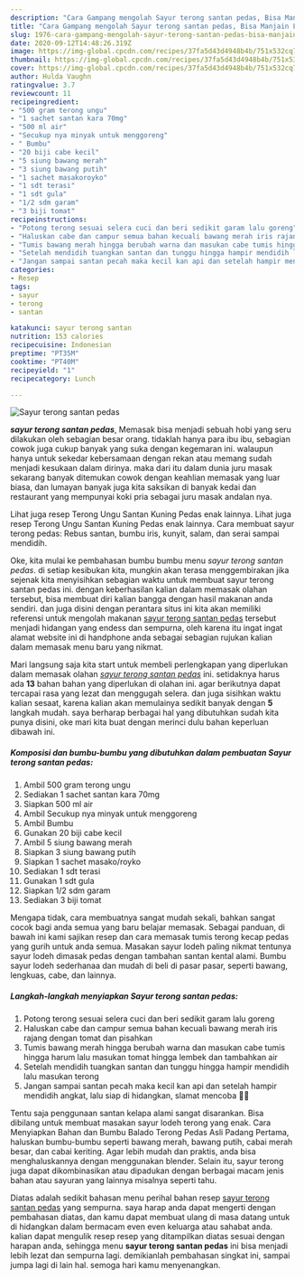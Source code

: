 ```yaml
---
description: "Cara Gampang mengolah Sayur terong santan pedas, Bisa Manjain Lidah"
title: "Cara Gampang mengolah Sayur terong santan pedas, Bisa Manjain Lidah"
slug: 1976-cara-gampang-mengolah-sayur-terong-santan-pedas-bisa-manjain-lidah
date: 2020-09-12T14:48:26.319Z
image: https://img-global.cpcdn.com/recipes/37fa5d43d4948b4b/751x532cq70/sayur-terong-santan-pedas-foto-resep-utama.jpg
thumbnail: https://img-global.cpcdn.com/recipes/37fa5d43d4948b4b/751x532cq70/sayur-terong-santan-pedas-foto-resep-utama.jpg
cover: https://img-global.cpcdn.com/recipes/37fa5d43d4948b4b/751x532cq70/sayur-terong-santan-pedas-foto-resep-utama.jpg
author: Hulda Vaughn
ratingvalue: 3.7
reviewcount: 11
recipeingredient:
- "500 gram terong ungu"
- "1 sachet santan kara 70mg"
- "500 ml air"
- "Secukup nya minyak untuk menggoreng"
- " Bumbu"
- "20 biji cabe kecil"
- "5 siung bawang merah"
- "3 siung bawang putih"
- "1 sachet masakoroyko"
- "1 sdt terasi"
- "1 sdt gula"
- "1/2 sdm garam"
- "3 biji tomat"
recipeinstructions:
- "Potong terong sesuai selera cuci dan beri sedikit garam lalu goreng"
- "Haluskan cabe dan campur semua bahan kecuali bawang merah iris rajang dengan tomat dan pisahkan"
- "Tumis bawang merah hingga berubah warna dan masukan cabe tumis hingga harum lalu masukan tomat hingga lembek dan tambahkan air"
- "Setelah mendidih tuangkan santan dan tunggu hingga hampir mendidih lalu masukan terong"
- "Jangan sampai santan pecah maka kecil kan api dan setelah hampir mendidih angkat, lalu siap di hidangkan, slamat mencoba 🙏🙏"
categories:
- Resep
tags:
- sayur
- terong
- santan

katakunci: sayur terong santan 
nutrition: 153 calories
recipecuisine: Indonesian
preptime: "PT35M"
cooktime: "PT40M"
recipeyield: "1"
recipecategory: Lunch

---
```



![Sayur terong santan pedas](https://img-global.cpcdn.com/recipes/37fa5d43d4948b4b/751x532cq70/sayur-terong-santan-pedas-foto-resep-utama.jpg)

<b><i>sayur terong santan pedas</i></b>, Memasak bisa menjadi sebuah hobi yang seru dilakukan oleh sebagian besar orang. tidaklah hanya para ibu ibu, sebagian cowok juga cukup banyak yang suka dengan kegemaran ini. walaupun hanya untuk sekedar kebersamaan dengan rekan atau memang sudah menjadi kesukaan dalam dirinya. maka dari itu dalam dunia juru masak sekarang banyak ditemukan cowok dengan keahlian memasak yang luar biasa, dan lumayan banyak juga kita saksikan di banyak kedai dan restaurant yang mempunyai koki pria sebagai juru masak andalan nya.

Lihat juga resep Terong Ungu Santan Kuning Pedas enak lainnya. Lihat juga resep Terong Ungu Santan Kuning Pedas enak lainnya. Cara membuat sayur terong pedas: Rebus santan, bumbu iris, kunyit, salam, dan serai sampai mendidih.

Oke, kita mulai ke pembahasan bumbu bumbu menu <i>sayur terong santan pedas</i>. di setiap kesibukan kita, mungkin akan terasa menggembirakan jika sejenak kita menyisihkan sebagian waktu untuk membuat sayur terong santan pedas ini. dengan keberhasilan kalian dalam memasak olahan tersebut, bisa membuat diri kalian bangga dengan hasil makanan anda sendiri. dan juga disini dengan perantara situs ini kita akan memiliki referensi untuk mengolah makanan <u>sayur terong santan pedas</u> tersebut menjadi hidangan yang endess dan sempurna, oleh karena itu ingat ingat alamat website ini di handphone anda sebagai sebagian rujukan kalian dalam memasak menu baru yang nikmat.


Mari langsung saja kita start untuk membeli perlengkapan yang diperlukan dalam memasak olahan <u><i>sayur terong santan pedas</i></u> ini. setidaknya harus ada <b>13</b> bahan bahan yang diperlukan di olahan ini. agar berikutnya dapat tercapai rasa yang lezat dan menggugah selera. dan juga sisihkan waktu kalian sesaat, karena kalian akan memulainya sedikit banyak dengan <b>5</b> langkah mudah. saya berharap berbagai hal yang dibutuhkan sudah kita punya disini, oke mari kita buat dengan merinci dulu bahan keperluan dibawah ini.

<!--inarticleads1-->

##### Komposisi dan bumbu-bumbu yang dibutuhkan dalam pembuatan Sayur terong santan pedas:

1. Ambil 500 gram terong ungu
1. Sediakan 1 sachet santan kara 70mg
1. Siapkan 500 ml air
1. Ambil Secukup nya minyak untuk menggoreng
1. Ambil  Bumbu
1. Gunakan 20 biji cabe kecil
1. Ambil 5 siung bawang merah
1. Siapkan 3 siung bawang putih
1. Siapkan 1 sachet masako/royko
1. Sediakan 1 sdt terasi
1. Gunakan 1 sdt gula
1. Siapkan 1/2 sdm garam
1. Sediakan 3 biji tomat


Mengapa tidak, cara membuatnya sangat mudah sekali, bahkan sangat cocok bagi anda semua yang baru belajar memasak. Sebagai panduan, di bawah ini kami sajikan resep dan cara memasak tumis terong kecap pedas yang gurih untuk anda semua. Masakan sayur lodeh paling nikmat tentunya sayur lodeh dimasak pedas dengan tambahan santan kental alami. Bumbu sayur lodeh sederhanaa dan mudah di beli di pasar pasar, seperti bawang, lengkuas, cabe, dan lainnya. 

<!--inarticleads2-->

##### Langkah-langkah menyiapkan Sayur terong santan pedas:

1. Potong terong sesuai selera cuci dan beri sedikit garam lalu goreng
1. Haluskan cabe dan campur semua bahan kecuali bawang merah iris rajang dengan tomat dan pisahkan
1. Tumis bawang merah hingga berubah warna dan masukan cabe tumis hingga harum lalu masukan tomat hingga lembek dan tambahkan air
1. Setelah mendidih tuangkan santan dan tunggu hingga hampir mendidih lalu masukan terong
1. Jangan sampai santan pecah maka kecil kan api dan setelah hampir mendidih angkat, lalu siap di hidangkan, slamat mencoba 🙏🙏


Tentu saja penggunaan santan kelapa alami sangat disarankan. Bisa dibilang untuk membuat masakan sayur lodeh terong yang enak. Cara Menyiapkan Bahan dan Bumbu Balado Terong Pedas Asli Padang Pertama, haluskan bumbu-bumbu seperti bawang merah, bawang putih, cabai merah besar, dan cabai keriting. Agar lebih mudah dan praktis, anda bisa menghaluskannya dengan menggunakan blender. Selain itu, sayur terong juga dapat dikombinasikan atau dipadukan dengan berbagai macam jenis bahan atau sayuran yang lainnya misalnya seperti tahu. 

Diatas adalah sedikit bahasan menu perihal bahan resep <u>sayur terong santan pedas</u> yang sempurna. saya harap anda dapat mengerti dengan pembahasan diatas, dan kamu dapat membuat ulang di masa datang untuk di hidangkan dalam bermacam even even keluarga atau sahabat anda. kalian dapat mengulik resep resep yang ditampilkan diatas sesuai dengan harapan anda, sehingga menu <b>sayur terong santan pedas</b> ini bisa menjadi lebih lezat dan sempurna lagi. demikianlah pembahasan singkat ini, sampai jumpa lagi di lain hal. semoga hari kamu menyenangkan.
